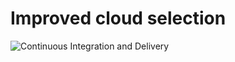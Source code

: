 # Improved cloud selection

![Continuous Integration and Delivery](https://github.com/mkrtchian/improved-cloud-selection/workflows/Continuous%20Integration%20and%20Delivery/badge.svg?branch=master)
